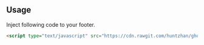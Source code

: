 ## Usage

Inject following code to your footer.

```html
<script type="text/javascript" src="https://cdn.rawgit.com/huntzhan/ghost-code-injection-collections/8bf922a6af00a83a17c800c1ac7ba4345ff1590b/prism/prism.js" async></script>
```

